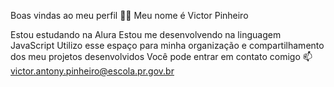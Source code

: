 Boas vindas ao meu perfil 💙💙
Meu nome é Victor Pinheiro

Estou estudando na Alura
Estou me desenvolvendo na linguagem JavaScript
Utilizo esse espaço para minha organização e compartilhamento dos meu projetos desenvolvidos
Você pode entrar em contato comigo 📫
victor.antony.pinheiro@escola.pr.gov.br

